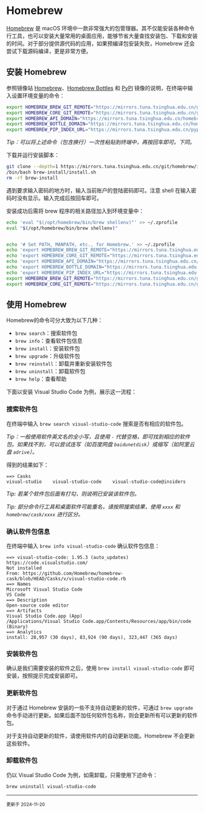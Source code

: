 # Homebrew

[Homebrew](https://brew.sh) 是 macOS 环境中一款非常强大的包管理器。其不仅能安装各种命令行工具，也可以安装大量常用的桌面应用，能够节省大量查找安装包、下载和安装的时间。对于部分提供源代码的应用，如果预编译包安装失败，Homebrew 还会尝试下载源码编译，更是非常方便。


## 安装 Homebrew

参照镜像站 [Homebrew](https://mirrors.tuna.tsinghua.edu.cn/help/homebrew/)、[Homebrew Bottles](https://mirrors.tuna.tsinghua.edu.cn/help/homebrew-bottles/) 和 [PyPI](https://mirrors.tuna.tsinghua.edu.cn/help/pypi/) 镜像的说明，在终端中输入设置环境变量的命令：

```bash
export HOMEBREW_BREW_GIT_REMOTE="https://mirrors.tuna.tsinghua.edu.cn/git/homebrew/brew.git"
export HOMEBREW_CORE_GIT_REMOTE="https://mirrors.tuna.tsinghua.edu.cn/git/homebrew/homebrew-core.git"
export HOMEBREW_API_DOMAIN="https://mirrors.tuna.tsinghua.edu.cn/homebrew-bottles/api"
export HOMEBREW_BOTTLE_DOMAIN="https://mirrors.tuna.tsinghua.edu.cn/homebrew-bottles"
export HOMEBREW_PIP_INDEX_URL="https://mirrors.tuna.tsinghua.edu.cn/pypi/web/simple"
```

*Tip：可以将上述命令（包含换行）一次性粘贴到终端中，再按回车即可。下同。*

下载并运行安装脚本：

```bash
git clone --depth=1 https://mirrors.tuna.tsinghua.edu.cn/git/homebrew/install.git brew-install
/bin/bash brew-install/install.sh
rm -rf brew-install
```

遇到要求输入密码的地方时，输入当前账户的登陆密码即可。注意 shell 在输入密码时没有显示。输入完成后按回车即可。

安装成功后需将 brew 程序的相关路径加入到环境变量中：

```bash
echo 'eval "$(/opt/homebrew/bin/brew shellenv)"' >> ~/.zprofile
eval "$(/opt/homebrew/bin/brew shellenv)"


echo '# Set PATH, MANPATH, etc., for Homebrew.' >> ~/.zprofile
echo 'export HOMEBREW_BREW_GIT_REMOTE="https://mirrors.tuna.tsinghua.edu.cn/git/homebrew/brew.git"' >> ~/.zprofile
echo 'export HOMEBREW_CORE_GIT_REMOTE="https://mirrors.tuna.tsinghua.edu.cn/git/homebrew/homebrew-core.git"' >> ~/.zprofile
echo 'export HOMEBREW_API_DOMAIN="https://mirrors.tuna.tsinghua.edu.cn/homebrew-bottles/api"' >> ~/.zprofile
echo 'export HOMEBREW_BOTTLE_DOMAIN="https://mirrors.tuna.tsinghua.edu.cn/homebrew-bottles"' >> ~/.zprofile
echo 'export HOMEBREW_PIP_INDEX_URL="https://mirrors.tuna.tsinghua.edu.cn/pypi/web/simple"' >> ~/.zprofile
export HOMEBREW_BREW_GIT_REMOTE="https://mirrors.tuna.tsinghua.edu.cn/git/homebrew/brew.git"
export HOMEBREW_CORE_GIT_REMOTE="https://mirrors.tuna.tsinghua.edu.cn/git/homebrew/homebrew-core.git"

```


## 使用 Homebrew

Homebrew的命令可分大致为以下几种：

- `brew search`：搜索软件包
- `brew info`：查看软件包信息
- `brew install`：安装软件包
- `brew upgrade`：升级软件包
- `brew reinstall`：卸载并重新安装软件包
- `brew uninstall`：卸载软件包
- `brew help`：查看帮助

下面以安装 Visual Studio Code 为例，展示这一流程：


### 搜索软件包

在终端中输入 `brew search visual-studio-code` 搜索是否有相应的软件包。

*Tip：一般使用软件英文名的全小写，且使用 `-` 代替空格，即可找到相应的软件包。如果找不到，可以尝试连写（如百度网盘 `baidunetdisk`）或缩写（如阿里云盘 `adrive`）。*

得到的结果如下：
```
==> Casks
visual-studio    visual-studio-code    visual-studio-code@insiders
```

*Tip: 若某个软件包后面有打勾，则说明已安装该软件包。*

*Tip: 部分命令行工具和桌面软件可能重名，请按照搜索结果，使用 `xxxx` 和 `homebrew/cask/xxxx` 进行区分。*


### 确认软件包信息

在终端中输入 `brew info visual-studio-code` 确认软件包信息：

```
==> visual-studio-code: 1.95.3 (auto_updates)
https://code.visualstudio.com/
Not installed
From: https://github.com/Homebrew/homebrew-cask/blob/HEAD/Casks/v/visual-studio-code.rb
==> Names
Microsoft Visual Studio Code
VS Code
==> Description
Open-source code editor
==> Artifacts
Visual Studio Code.app (App)
/Applications/Visual Studio Code.app/Contents/Resources/app/bin/code (Binary)
==> Analytics
install: 28,957 (30 days), 83,924 (90 days), 323,447 (365 days)
```

### 安装软件包

确认是我们需要安装的软件之后，使用 `brew install visual-studio-code` 即可安装，按照提示完成安装即可。


### 更新软件包

对于通过 Homebrew 安装的一些不支持自动更新的软件，可通过 `brew upgrade` 命令手动进行更新。如果后面不加任何软件包名称，则会更新所有可以更新的软件包。

对于支持自动更新的软件，请使用软件内的自动更新功能。Homebrew 不会更新这些软件。


### 卸载软件包

仍以 Visual Studio Code 为例，如需卸载，只需使用下述命令：

```bash
brew uninstall visual-studio-code
```


---

<small>
更新于 2024-11-20
</small>
